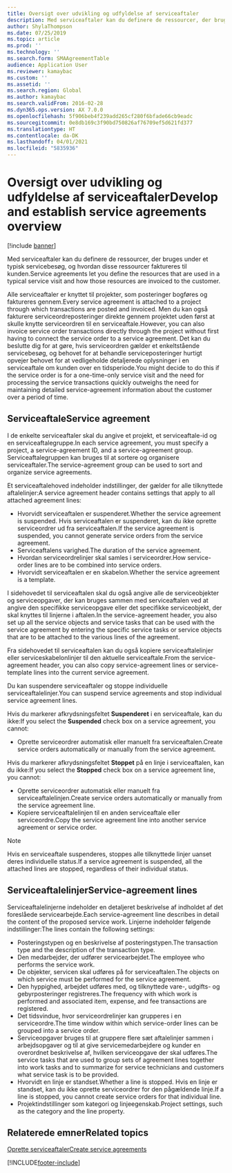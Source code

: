```yaml
---
title: Oversigt over udvikling og udfyldelse af serviceaftaler
description: Med serviceaftaler kan du definere de ressourcer, der bruges under et typisk servicebesøg, og hvordan disse ressourcer faktureres til kunden.
author: ShylaThompson
ms.date: 07/25/2019
ms.topic: article
ms.prod: ''
ms.technology: ''
ms.search.form: SMAAgreementTable
audience: Application User
ms.reviewer: kamaybac
ms.custom: ''
ms.assetid: ''
ms.search.region: Global
ms.author: kamaybac
ms.search.validFrom: 2016-02-28
ms.dyn365.ops.version: AX 7.0.0
ms.openlocfilehash: 5f906beb4f239add265cf280f6bfade66cb9eadc
ms.sourcegitcommit: 0e8db169c3f90bd750826af76709ef5d621fd377
ms.translationtype: HT
ms.contentlocale: da-DK
ms.lasthandoff: 04/01/2021
ms.locfileid: "5835936"
---
```

# <a name="develop-and-establish-service-agreements-overview"></a><span data-ttu-id="7b224-103">Oversigt over udvikling og udfyldelse af serviceaftaler</span><span class="sxs-lookup"><span data-stu-id="7b224-103">Develop and establish service agreements overview</span></span>

[!include [banner](../includes/banner.md)]

<span data-ttu-id="7b224-104">Med serviceaftaler kan du definere de ressourcer, der bruges under et typisk servicebesøg, og hvordan disse ressourcer faktureres til kunden.</span><span class="sxs-lookup"><span data-stu-id="7b224-104">Service agreements let you define the resources that are used in a typical service visit and how those resources are invoiced to the customer.</span></span>

<span data-ttu-id="7b224-105">Alle serviceaftaler er knyttet til projekter, som posteringer bogføres og faktureres gennem.</span><span class="sxs-lookup"><span data-stu-id="7b224-105">Every service agreement is attached to a project through which transactions are posted and invoiced.</span></span> <span data-ttu-id="7b224-106">Men du kan også fakturere serviceordreposteringer direkte gennem projektet uden først at skulle knytte serviceordren til en serviceaftale.</span><span class="sxs-lookup"><span data-stu-id="7b224-106">However, you can also invoice service order transactions directly through the project without first having to connect the service order to a service agreement.</span></span> <span data-ttu-id="7b224-107">Det kan du beslutte dig for at gøre, hvis serviceordren gælder et enkeltstående servicebesøg, og behovet for at behandle serviceposteringer hurtigt opvejer behovet for at vedligeholde detaljerede oplysninger i en serviceaftale om kunden over en tidsperiode.</span><span class="sxs-lookup"><span data-stu-id="7b224-107">You might decide to do this if the service order is for a one-time-only service visit and the need for processing the service transactions quickly outweighs the need for maintaining detailed service-agreement information about the customer over a period of time.</span></span>

## <a name="service-agreement"></a><span data-ttu-id="7b224-108">Serviceaftale</span><span class="sxs-lookup"><span data-stu-id="7b224-108">Service agreement</span></span>

<span data-ttu-id="7b224-109">I de enkelte serviceaftaler skal du angive et projekt, et serviceaftale-id og en serviceaftalegruppe.</span><span class="sxs-lookup"><span data-stu-id="7b224-109">In each service agreement, you must specify a project, a service-agreement ID, and a service-agreement group.</span></span> <span data-ttu-id="7b224-110">Serviceaftalegruppen kan bruges til at sortere og organisere serviceaftaler.</span><span class="sxs-lookup"><span data-stu-id="7b224-110">The service-agreement group can be used to sort and organize service agreements.</span></span>

<span data-ttu-id="7b224-111">Et serviceaftalehoved indeholder indstillinger, der gælder for alle tilknyttede aftalelinjer:</span><span class="sxs-lookup"><span data-stu-id="7b224-111">A service agreement header contains settings that apply to all attached agreement lines:</span></span>

-  <span data-ttu-id="7b224-112">Hvorvidt serviceaftalen er suspenderet.</span><span class="sxs-lookup"><span data-stu-id="7b224-112">Whether the service agreement is suspended.</span></span> <span data-ttu-id="7b224-113">Hvis serviceaftalen er suspenderet, kan du ikke oprette serviceordrer ud fra serviceaftalen.</span><span class="sxs-lookup"><span data-stu-id="7b224-113">If the service agreement is suspended, you cannot generate service orders from the service agreement.</span></span>
-  <span data-ttu-id="7b224-114">Serviceaftalens varighed.</span><span class="sxs-lookup"><span data-stu-id="7b224-114">The duration of the service agreement.</span></span>
-  <span data-ttu-id="7b224-115">Hvordan serviceordrelinjer skal samles i serviceordrer.</span><span class="sxs-lookup"><span data-stu-id="7b224-115">How service-order lines are to be combined into service orders.</span></span>
-  <span data-ttu-id="7b224-116">Hvorvidt serviceaftalen er en skabelon.</span><span class="sxs-lookup"><span data-stu-id="7b224-116">Whether the service agreement is a template.</span></span>

<span data-ttu-id="7b224-117">I sidehovedet til serviceaftalen skal du også angive alle de serviceobjekter og serviceopgaver, der kan bruges sammen med serviceaftalen ved at angive den specifikke serviceopgave eller det specifikke serviceobjekt, der skal knyttes til linjerne i aftalen.</span><span class="sxs-lookup"><span data-stu-id="7b224-117">In the service-agreement header, you also set up all the service objects and service tasks that can be used with the service agreement by entering the specific service tasks or service objects that are to be attached to the various lines of the agreement.</span></span>

<span data-ttu-id="7b224-118">Fra sidehovedet til serviceaftalen kan du også kopiere serviceaftalelinjer eller serviceskabelonlinjer til den aktuelle serviceaftale.</span><span class="sxs-lookup"><span data-stu-id="7b224-118">From the service-agreement header, you can also copy service-agreement lines or service-template lines into the current service agreement.</span></span>

<span data-ttu-id="7b224-119">Du kan suspendere serviceaftaler og stoppe individuelle serviceaftalelinjer.</span><span class="sxs-lookup"><span data-stu-id="7b224-119">You can suspend service agreements and stop individual service agreement lines.</span></span>

<span data-ttu-id="7b224-120">Hvis du markerer afkrydsningsfeltet **Suspenderet** i en serviceaftale, kan du ikke:</span><span class="sxs-lookup"><span data-stu-id="7b224-120">If you select the **Suspended** check box on a service agreement, you cannot:</span></span>

-    <span data-ttu-id="7b224-121">Oprette serviceordrer automatisk eller manuelt fra serviceaftalen.</span><span class="sxs-lookup"><span data-stu-id="7b224-121">Create service orders automatically or manually from the service agreement.</span></span>

<span data-ttu-id="7b224-122">Hvis du markerer afkrydsningsfeltet **Stoppet** på en linje i serviceaftalen, kan du ikke:</span><span class="sxs-lookup"><span data-stu-id="7b224-122">If you select the **Stopped** check box on a service agreement line, you cannot:</span></span>

-    <span data-ttu-id="7b224-123">Oprette serviceordrer automatisk eller manuelt fra serviceaftalelinjen.</span><span class="sxs-lookup"><span data-stu-id="7b224-123">Create service orders automatically or manually from the service agreement line.</span></span>
-    <span data-ttu-id="7b224-124">Kopiere serviceaftalelinjen til en anden serviceaftale eller serviceordre.</span><span class="sxs-lookup"><span data-stu-id="7b224-124">Copy the service agreement line into another service agreement or service order.</span></span>


> [!NOTE]
> <span data-ttu-id="7b224-125">Hvis en serviceaftale suspenderes, stoppes alle tilknyttede linjer uanset deres individuelle status.</span><span class="sxs-lookup"><span data-stu-id="7b224-125">If a service agreement is suspended, all the attached lines are stopped, regardless of their individual status.</span></span>

## <a name="service-agreement-lines"></a><span data-ttu-id="7b224-126">Serviceaftalelinjer</span><span class="sxs-lookup"><span data-stu-id="7b224-126">Service-agreement lines</span></span>

<span data-ttu-id="7b224-127">Serviceaftalelinjerne indeholder en detaljeret beskrivelse af indholdet af det foreslåede servicearbejde.</span><span class="sxs-lookup"><span data-stu-id="7b224-127">Each service-agreement line describes in detail the content of the proposed service work.</span></span> <span data-ttu-id="7b224-128">Linjerne indeholder følgende indstillinger:</span><span class="sxs-lookup"><span data-stu-id="7b224-128">The lines contain the following settings:</span></span>

-  <span data-ttu-id="7b224-129">Posteringstypen og en beskrivelse af posteringstypen.</span><span class="sxs-lookup"><span data-stu-id="7b224-129">The transaction type and the description of the transaction type.</span></span>
-  <span data-ttu-id="7b224-130">Den medarbejder, der udfører servicearbejdet.</span><span class="sxs-lookup"><span data-stu-id="7b224-130">The employee who performs the service work.</span></span>
-  <span data-ttu-id="7b224-131">De objekter, servicen skal udføres på for serviceaftalen.</span><span class="sxs-lookup"><span data-stu-id="7b224-131">The objects on which service must be performed for the service agreement.</span></span>
-  <span data-ttu-id="7b224-132">Den hyppighed, arbejdet udføres med, og tilknyttede vare-, udgifts- og gebyrposteringer registreres.</span><span class="sxs-lookup"><span data-stu-id="7b224-132">The frequency with which work is performed and associated item, expense, and fee transactions are registered.</span></span>
-  <span data-ttu-id="7b224-133">Det tidsvindue, hvor serviceordrelinjer kan grupperes i en serviceordre.</span><span class="sxs-lookup"><span data-stu-id="7b224-133">The time window within which service-order lines can be grouped into a service order.</span></span>
-  <span data-ttu-id="7b224-134">Serviceopgaver bruges til at gruppere flere sæt aftalelinjer sammen i arbejdsopgaver og til at give servicemedarbejdere og kunder en overordnet beskrivelse af, hvilken serviceopgave der skal udføres.</span><span class="sxs-lookup"><span data-stu-id="7b224-134">The service tasks that are used to group sets of agreement lines together into work tasks and to summarize for service technicians and customers what service task is to be provided.</span></span>
-  <span data-ttu-id="7b224-135">Hvorvidt en linje er standset.</span><span class="sxs-lookup"><span data-stu-id="7b224-135">Whether a line is stopped.</span></span> <span data-ttu-id="7b224-136">Hvis en linje er standset, kan du ikke oprette serviceordrer for den pågældende linje.</span><span class="sxs-lookup"><span data-stu-id="7b224-136">If a line is stopped, you cannot create service orders for that individual line.</span></span>
-  <span data-ttu-id="7b224-137">Projektindstillinger som kategori og linjeegenskab.</span><span class="sxs-lookup"><span data-stu-id="7b224-137">Project settings, such as the category and the line property.</span></span>

## <a name="related-topics"></a><span data-ttu-id="7b224-138">Relaterede emner</span><span class="sxs-lookup"><span data-stu-id="7b224-138">Related topics</span></span>

[<span data-ttu-id="7b224-139">Oprette serviceaftaler</span><span class="sxs-lookup"><span data-stu-id="7b224-139">Create service agreements</span></span>](create-service-agreements.md)


[!INCLUDE[footer-include](../../includes/footer-banner.md)]